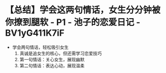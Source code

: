 # 【总结】学会这两句情话，女生分分钟被你撩到腿软 - P1 - 池子的恋爱日记 - BV1yG411K7iF

-   学会两句情话，轻松吸引女生
    1.  真诚是追女生的核心，但还需学习恋爱技巧
    2.  第一句情话：关心女生，展现幽默
    3.  第二句情话：表达心动，展现温柔